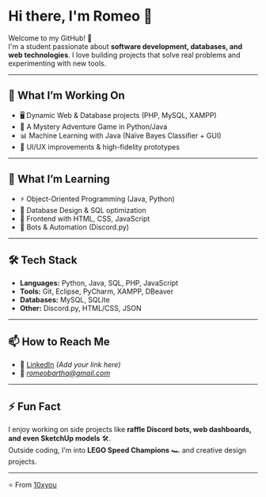 # Hi there, I'm Romeo 👋

Welcome to my GitHub! 🚀  
I'm a student passionate about **software development, databases, and web technologies**. I love building projects that solve real problems and experimenting with new tools.

---

## 🔭 What I’m Working On
- 🖥️ Dynamic Web & Database projects (PHP, MySQL, XAMPP)
- 🎲 A Mystery Adventure Game in Python/Java
- 📊 Machine Learning with Java (Naïve Bayes Classifier + GUI)
- 🎨 UI/UX improvements & high-fidelity prototypes

---

## 🌱 What I’m Learning
- ⚡ Object-Oriented Programming (Java, Python)
- 📂 Database Design & SQL optimization
- 🎨 Frontend with HTML, CSS, JavaScript
- 🤖 Bots & Automation (Discord.py)

---

## 🛠️ Tech Stack
- **Languages:** Python, Java, SQL, PHP, JavaScript  
- **Tools:** Git, Eclipse, PyCharm, XAMPP, DBeaver  
- **Databases:** MySQL, SQLite  
- **Other:** Discord.py, HTML/CSS, JSON  

---

## 📫 How to Reach Me
- 💼 [LinkedIn]([https://www.linkedin.com/](https://www.linkedin.com/in/romeo-bartha-015255366/)) *(Add your link here)*  
- 📧 *romeobartha@gmail.com*  

---

## ⚡ Fun Fact
I enjoy working on side projects like **raffle Discord bots, web dashboards, and even SketchUp models** 🛠️.  
Outside coding, I’m into **LEGO Speed Champions** 🏎️ and creative design projects.

---

⭐️ From [10xyou](https://github.com/10xyou)
